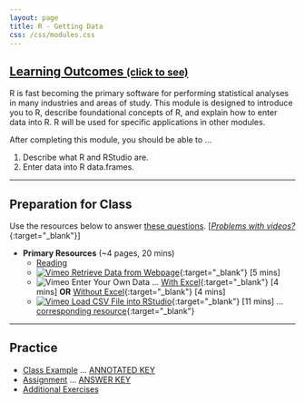 ```yaml
---
layout: page
title: R - Getting Data
css: /css/modules.css
---
```


<div class="panel-group-ILOs">
  <div class="panel panel-default">
    <div class="panel-heading">
      <h2 class="panel-title">
        <a data-toggle="collapse" href="#ILOs">Learning Outcomes <small>(click to see)</small></a>
      </h2>
    </div>
    <div id="ILOs" class="panel-collapse collapse">
      <div class="panel-body">
R is fast becoming the primary software for performing statistical analyses in many industries and areas of study.  This module is designed to introduce you to R, describe foundational concepts of R, and explain how to enter data into R.  R will be used for specific applications in other modules.

<p>After completing this module, you should be able to ...</p>

<ol>
  <li>Describe what R and RStudio are.</li>
  <li>Enter data into R data.frames.</li>
</ol>
      </div>
    </div>
  </div>
</div>

----

## Preparation for Class

Use the resources below to answer [these questions](Prep/RData). [[*Problems with videos?*](../resources/FAQ/FAQs/videos){:target="_blank"}]

* **Primary Resources** (~4 pages, 20 mins)
  * [Reading](bookR/RData.html)
  * [![Vimeo](../img/dhovid.png) Retrieve Data from Webpage](https://vimeo.com/438639446){:target="_blank"} [5 mins]
  * ![Vimeo](../img/dhovid.png) Enter Your Own Data ... [With Excel](https://vimeo.com/user45324800/ncstats-preparedataexcel){:target="_blank"} [4 mins] **OR** [Without Excel](https://vimeo.com/user45324800/ncstats-preparedatatextfile){:target="_blank"} [4 mins]
  * [![Vimeo](../img/dhovid.png) Load CSV File into RStudio](https://vimeo.com/439307575){:target="_blank"} [11 mins] ... [corresponding resource](HO/Penguins.html#RData){:target="_blank"}

----

## Practice

* [Class Example](CE/RData_CExmpl) ... [ANNOTATED KEY](CE/KEY_RData_CExmpl)
* [Assignment](CE/RData_CE1) ... [ANSWER KEY](CE/KEY_RData_CE)
* [Additional Exercises](CE/RData_CE2)

<!---
&nbsp;

----

## Archived Materials

* [![Vimeo](../img/dhovid.png) Load CSV File into RStudio](https://vimeo.com/user45324800/ncstats-loadcsvrstudio){:target="_blank"} [6 mins]

--->

